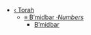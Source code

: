 - [&lsaquo; Torah](/)
    - [&equiv; B’midbar &middot;*Numbers*](numbers/numbers.md)
        - [B’midbar](numbers/B’midbar.md)

